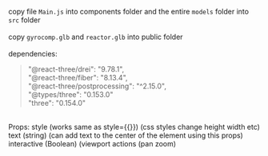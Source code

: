 copy file `Main.js` into components folder and the entire `models` folder into `src` folder
<br />
<br />
copy `gyrocomp.glb` and `reactor.glb` into public folder
<br />
<br />
dependencies:
>"@react-three/drei": "9.78.1",
><br />"@react-three/fiber": "8.13.4",
><br />"@react-three/postprocessing": "^2.15.0",
><br />"@types/three": "0.153.0"
><br />"three": "0.154.0"
<br />
Props:
style (works same as style={{}}) (css styles change height width etc)
<br /> text (string) (can add text to the center of the element using this props)
<br /> interactive (Boolean) (viewport actions (pan zoom)
